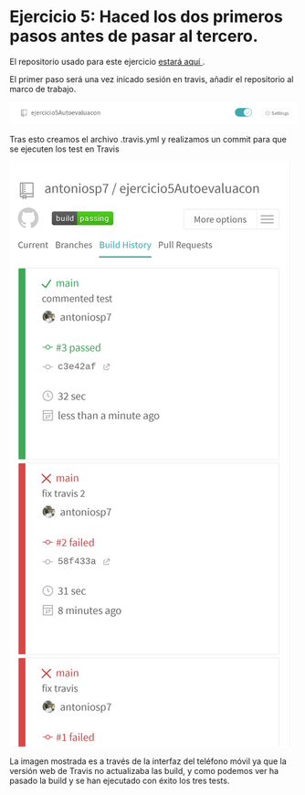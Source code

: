 # Ejercicio 5: Haced los dos primeros pasos antes de pasar al tercero.

El repositorio usado para este ejercicio [estará aquí ](https://github.com/antoniosp7/ejercicio5Autoevaluacon).

El primer paso será una vez inicado sesión en travis, añadir el repositorio al marco de trabajo.

![](./images/addrepotravis.png)

Tras esto creamos el archivo .travis.yml y realizamos un commit para que se ejecuten los test en Travis


![](./images/travis.png)

La imagen mostrada es a través de la interfaz del teléfono móvil ya que la versión web de Travis no actualizaba las build, y como podemos ver ha pasado la build y se han ejecutado con éxito los tres tests.

